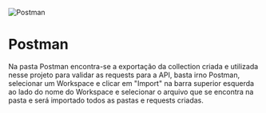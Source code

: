 ![Postman](https://img.shields.io/badge/Postman-FF6C37?style=for-the-badge&logo=postman&logoColor=white)

# Postman

Na pasta Postman encontra-se a exportação da collection criada e utilizada nesse projeto para validar as requests para a API, basta irno Postman, selecionar um Workspace e clicar em "Import" na barra superior esquerda ao lado do nome do Workspace e selecionar o arquivo que se encontra na pasta e será importado todos as pastas e requests criadas.